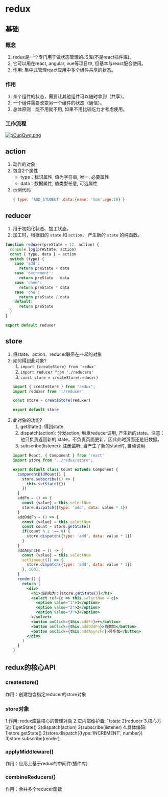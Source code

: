 # redux

## 基础

### 概念

1. redux是一个专门用于做状态管理的JS库(不是react插件库)。
2. 它可以用在react, angular, vue等项目中, 但基本与react配合使用。
3. 作用: 集中式管理react应用中多个组件共享的状态。

### 作用

1. 某个组件的状态，需要让其他组件可以随时拿到（共享）。
2. 一个组件需要改变另一个组件的状态（通信）。
3. 总体原则：能不用就不用, 如果不用比较吃力才考虑使用。

### 工作流程

[![pCuqQwq.png](https://s1.ax1x.com/2023/06/15/pCuqQwq.png)](https://imgse.com/i/pCuqQwq)

## action

1. 动作的对象
2. 包含2个属性
   - type：标识属性, 值为字符串, 唯一, 必要属性
   - data：数据属性, 值类型任意, 可选属性
3. 示例代码
   ```jsx
   { type: 'ADD_STUDENT',data:{name: 'tom',age:18} }
   ```

## reducer

1. 用于初始化状态、加工状态。
2. 加工时，根据旧的 `state` 和 `action`， 产生新的 `state` 的纯函数。

```jsx
function reduxer(preState = 12, action) {
  console.log(preState, action)
  const { type, data } = action
  switch (type) {
    case 'add':
      return preState + data
    case 'decrement':
      return preState - data
    case 'chen':
      return preState * data
    case 'chu':
      return preState / data
    default:
      return preState
  }
}

export default reduxer
```

## store

1. 将state、action、reducer联系在一起的对象
2. 如何得到此对象?
   1. `import {createStore} from 'redux'`
   2. `import reducer from './reducers'`
   3. `const store = createStore(reducer)`
   ```jsx
   import { createStore } from "redux";
   import reduxer from './reduxer'
   
   const store = createStore(reduxer)
   
   export default store
   ```
3. 此对象的功能?
   1. getState(): 得到state
   2. dispatch(action): 分发action, 触发reducer调用, 产生新的state。注意：他只负责返回新的 state，不负责页面更新，因此此时页面还是旧数据。
   3. subscribe(listener): 注册监听, 当产生了新的state时, 自动调用
   ```jsx
   import React, { Component } from 'react'
   import store from "../redux/store";
   
   export default class Count extends Component {
     componentDidMount() {
       store.subscribe(() => {
         this.setState({})
       })
     }
     addFn = () => {
       const {value} = this.selectNum
       store.dispatch({type: 'add', data: value * 1})
     }
     addOddFn = () => {
       const {value} = this.selectNum
       const count = store.getState()
       if(count % 2 !== 0) {
         store.dispatch({type: 'add', data: value * 1})
       }
     }
     addAsyncFn = () => {
       const {value} = this.selectNum
       setTimeout(() => {
         store.dispatch({type: 'add', data: value * 1})
       }, 500);
     }
     render() {
       return (
         <div>
           <h1>当前和为：{store.getState()}</h1>
           <select ref={c => this.selectNum = c}>
             <option value="1">1</option>
             <option value="2">2</option>
             <option value="3">3</option>
           </select>
           <button onClick={this.addFn}>+</button>
           <button onClick={this.addOddFn}>奇数加</button>
           <button onClick={this.addAsyncFn}>异步加</button>
         </div>
       )
     }
   }
   
   ```

## redux的核心API

### createstore()

作用：创建包含指定reducer的store对象

### store对象

1.作用: redux库最核心的管理对象
2.它内部维护着:
1)state
2)reducer
3.核心方法:
1)getState()
2)dispatch(action)
3)subscribe(listener)
4.具体编码:
1)store.getState()
2)store.dispatch({type:'INCREMENT', number})
3)store.subscribe(render)

### applyMiddleware()

作用：应用上基于redux的中间件(插件库)

### combineReducers()

作用：合并多个reducer函数
